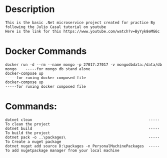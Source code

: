 # Description
    This is the basic .Net microservice project created for practice By following the Julio Casal tutorial on youtube
    Here is the link for this https://www.youtube.com/watch?v=ByYyk8eMG6c

# Docker Commands
    docker run -d --rm --name mongo -p 27017:27017 -v mongodbdata:/data/db mongo    -----for mongo db stand alone
    docker-compose up                                                               -----for runing docker composed file
    docker-compose up                                                               -----for runing docker composed file

# Commands:
    dotnet clean                                                    ----- To clean the project
    dotnet build                                                    ----- To build the project
    dotnet pack -o ..\packages\                                     -----To Create a nuget package
    dotnet nuget add source D:\packages -n PersonalMachinePackages  -----To add nugetpackage manager from your local machine
